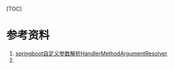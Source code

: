 [TOC]







# 参考资料

1. [springboot自定义参数解析HandlerMethodArgumentResolver](https://www.jianshu.com/p/40606baf49b8)
2. 